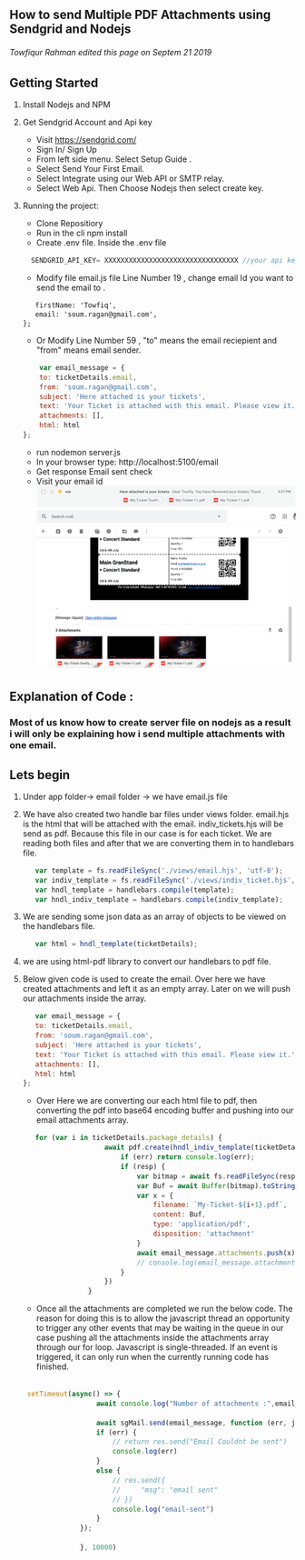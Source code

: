 ## How to send Multiple PDF Attachments using Sendgrid and Nodejs
###### Towfiqur Rahman edited this page on Septem 21 2019
## Getting Started
1) Install Nodejs and NPM
2) Get Sendgrid Account and Api key
     * Visit https://sendgrid.com/
     * Sign In/ Sign Up 
     * From left side menu. Select Setup Guide .
     * Select Send Your First Email.
     * Select Integrate using our Web API or SMTP relay.
     * Select Web Api. Then Choose Nodejs then select create key.
    
3) Running the project: 
    * Clone Repositiory
    * Run in the cli npm install
    * Create .env file. Inside the .env file
    
    ```javascript
      SENDGRID_API_KEY= XXXXXXXXXXXXXXXXXXXXXXXXXXXXXXXXX //your api key recieved from sendgrid
      ```
    * Modify file email.js file Line Number 19 , change email Id you want to send the email to .
     ```var ticketDetails = {
        firstName: 'Towfiq',
        email: 'soum.ragan@gmail.com',
    };
      ```
    * Or Modify Line Number 59 , "to" means the email reciepient and "from" means email sender.
    
    ```javascript
        var email_message = {
        to: ticketDetails.email,
        from: 'soum.ragan@gmail.com',
        subject: 'Here attached is your tickets',
        text: 'Your Ticket is attached with this email. Please view it.',
        attachments: [],
        html: html
    };
      ```
    * run nodemon server.js 
    * In your browser type: http://localhost:5100/email
    * Get response Email sent check 
    * Visit your email id 
    ![](views/images/Screenshot%202019-09-22%20at%208.35.33%20PM.png)
    ![](views/images/Screenshot%202019-09-22%20at%208.40.42%20PM.png)
    
    
## Explanation of Code :
### Most of us know how to create server file on nodejs as a result i will only be explaining how i send multiple attachments with one email.
## Lets begin
 1) Under app folder-> email folder -> we have email.js file 
 2) We have also created two handle bar files under views folder. email.hjs is the html that will be attached with the email.
  indiv_tickets.hjs will be send as pdf. Because this file in our case is for each ticket.
  We are reading both files and after that we are converting them      in   to handlebars file.
       
       ```javascript
          var template = fs.readFileSync('./views/email.hjs', 'utf-8');
          var indiv_template = fs.readFileSync('./views/indiv_ticket.hjs', 'utf-8');
          var hndl_template = handlebars.compile(template);
          var hndl_indiv_template = handlebars.compile(indiv_template);
       ```
 3) We are sending some json data as an array of objects to be viewed on the handlebars file.
      ```javascript
         var html = hndl_template(ticketDetails);
      ```
 4) we are using html-pdf library to convert our handlebars to pdf file.
 5) Below given code is used to create the email. Over here we have created attachments and left it as an empty array. Later on we will push our attachments inside the array.
     ```javascript
        var email_message = {
        to: ticketDetails.email,
        from: 'soum.ragan@gmail.com',
        subject: 'Here attached is your tickets',
        text: 'Your Ticket is attached with this email. Please view it.',
        attachments: [],
        html: html
    };
      ```
    *  Over Here we are converting our each html file to pdf, then converting the pdf into base64 encoding buffer and pushing into our email attachments array.
    ```javascript
       for (var i in ticketDetails.package_details) {
                        await pdf.create(hndl_indiv_template(ticketDetails.package_details[i])).toFile('./indiv.pdf', async function (err, resp) {
                            if (err) return console.log(err);
                            if (resp) {
                                var bitmap = await fs.readFileSync(resp.filename);
                                var Buf = await Buffer(bitmap).toString('base64');
                                var x = {
                                    filename: `My-Ticket-${i+1}.pdf`,
                                    content: Buf,
                                    type: 'application/pdf',
                                    disposition: 'attachment'
                                }
                                await email_message.attachments.push(x)
                                // console.log(email_message.attachments.length)
                            }
                        })
                    }
      ```
      
      * Once all the attachments are completed we run the below code. The reason for doing this is to allow the javascript thread an opportunity to trigger any other events that may be waiting in the queue in our case pushing all the attachments inside the attachments array through our for loop. Javascript is single-threaded. If an event is triggered, it can only run when the currently running code has finished.
      ```javascript
      
       setTimeout(async() => {
                        await console.log("Number of attachments :",email_message.attachments.length)
                           
                        await sgMail.send(email_message, function (err, json) {
                        if (err) {
                            // return res.send("Email Couldnt be sent")
                            console.log(err)
                        }
                        else {
                            // res.send({
                            //     "msg": "email sent"
                            // })
                            console.log("email-sent")
                        }
                    });
    
                    }, 10000)
                    
      ```          
      
